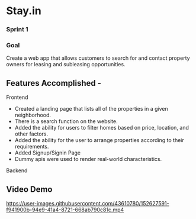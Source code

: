 # Stay.in
### Sprint 1
### Goal
Create a web app that allows customers to search for and contact property owners for leasing and subleasing opportunities.

## Features Accomplished - 
Frontend
- Created a landing page that lists all of the properties in a given neighborhood.
- There is a search function on the website.
- Added the ability for users to filter homes based on price, location, and other factors.
- Added the ability for the user to arrange properties according to their requirements.
- Added Signup/Signin Page
- Dummy apis were used to render real-world characteristics.

Backend


## Video Demo

https://user-images.githubusercontent.com/43610780/152627591-f941900b-94e9-41a4-8721-668ab790c81c.mp4

